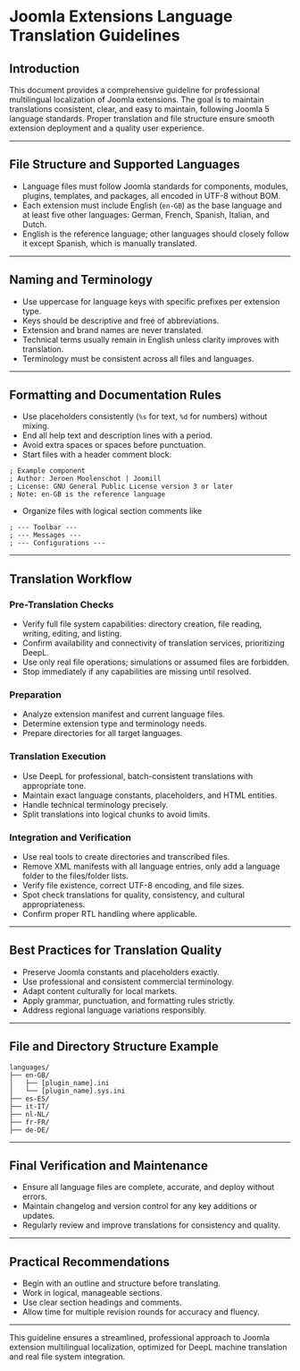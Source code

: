 # Joomla Extensions Language Translation Guidelines

## Introduction

This document provides a comprehensive guideline for professional multilingual localization of Joomla extensions. The goal is to maintain translations consistent, clear, and easy to maintain, following Joomla 5 language standards. Proper translation and file structure ensure smooth extension deployment and a quality user experience.

---

## File Structure and Supported Languages

- Language files must follow Joomla standards for components, modules, plugins, templates, and packages, all encoded in UTF-8 without BOM.
- Each extension must include English (`en-GB`) as the base language and at least five other languages: German, French, Spanish, Italian, and Dutch.
- English is the reference language; other languages should closely follow it except Spanish, which is manually translated.

---

## Naming and Terminology

- Use uppercase for language keys with specific prefixes per extension type.
- Keys should be descriptive and free of abbreviations.
- Extension and brand names are never translated.
- Technical terms usually remain in English unless clarity improves with translation.
- Terminology must be consistent across all files and languages.

---

## Formatting and Documentation Rules

- Use placeholders consistently (`%s` for text, `%d` for numbers) without mixing.
- End all help text and description lines with a period.
- Avoid extra spaces or spaces before punctuation.
- Start files with a header comment block:

```
; Example component
; Author: Jeroen Moolenschot | Joomill
; License: GNU General Public License version 3 or later
; Note: en-GB is the reference language
```

- Organize files with logical section comments like

```
; --- Toolbar ---
; --- Messages ---
; --- Configurations ---
```
---

## Translation Workflow

### Pre-Translation Checks

- Verify full file system capabilities: directory creation, file reading, writing, editing, and listing.
- Confirm availability and connectivity of translation services, prioritizing DeepL.
- Use only real file operations; simulations or assumed files are forbidden.
- Stop immediately if any capabilities are missing until resolved.


### Preparation

- Analyze extension manifest and current language files.
- Determine extension type and terminology needs.
- Prepare directories for all target languages.


### Translation Execution

- Use DeepL for professional, batch-consistent translations with appropriate tone.
- Maintain exact language constants, placeholders, and HTML entities.
- Handle technical terminology precisely.
- Split translations into logical chunks to avoid limits.


### Integration and Verification

- Use real tools to create directories and transcribed files.
- Remove XML manifests with all language entries, only add a language folder to the files/folder lists.
- Verify file existence, correct UTF-8 encoding, and file sizes.
- Spot check translations for quality, consistency, and cultural appropriateness.
- Confirm proper RTL handling where applicable.

---

## Best Practices for Translation Quality

- Preserve Joomla constants and placeholders exactly.
- Use professional and consistent commercial terminology.
- Adapt content culturally for local markets.
- Apply grammar, punctuation, and formatting rules strictly.
- Address regional language variations responsibly.

---

## File and Directory Structure Example

```
languages/
├── en-GB/
│   ├── [plugin_name].ini
│   └── [plugin_name].sys.ini
├── es-ES/
├── it-IT/
├── nl-NL/
├── fr-FR/
├── de-DE/
```


---

## Final Verification and Maintenance

- Ensure all language files are complete, accurate, and deploy without errors.
- Maintain changelog and version control for any key additions or updates.
- Regularly review and improve translations for consistency and quality.

---

## Practical Recommendations

- Begin with an outline and structure before translating.
- Work in logical, manageable sections.
- Use clear section headings and comments.
- Allow time for multiple revision rounds for accuracy and fluency.

---

This guideline ensures a streamlined, professional approach to Joomla extension multilingual localization, optimized for DeepL machine translation and real file system integration.

```